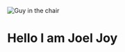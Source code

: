 ![Guy in the chair]([https://octodex.github.com/images/yaktocat.png](https://user-images.githubusercontent.com/74038190/225813708-98b745f2-7d22-48cf-9150-083f1b00d6c9.gif)https://user-images.githubusercontent.com/74038190/225813708-98b745f2-7d22-48cf-9150-083f1b00d6c9.gif)
# Hello I am Joel Joy #
